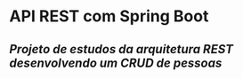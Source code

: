 # API REST com Spring Boot
## _Projeto de estudos da arquitetura REST desenvolvendo um CRUD de pessoas_
